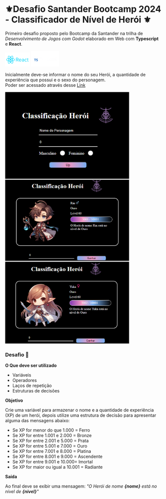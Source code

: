 # ⚜️Desafio Santander Bootcamp 2024 - Classificador de Nível de Herói ⚜️
Primeiro desafio proposto pelo Bootcamp da Santander na trilha de *Desenvolvimento de Jogos com Godot* elaborado em Web com **Typescript** e **React**.

<img src="./src/img/react.png" width="80" alt="React" > 
<img src="./src/img/typescript.png" width="90" alt="TypeScript" >

Inicialmente deve-se informar o nome do seu Herói, a quantidade de experiência que possui e o sexo do personagem.</br>
Poder ser acessado através desse [Link](https://classificador-nivel-heroi.vercel.app/)

<img src="./src/img/entra.png" width="400" alt="inicio" > 

<img src="./src/img/cartao_heroi_m.png" width="400" alt="Cartão Herói Masculino" >

<img src="./src/img/cartao_heroi_f.png" width="400" alt="Cartão Herói Feminino" >


### Desafio 🚀
**O Que deve ser utilizado**
- Variáveis
- Operadores
- Laços de repetição
- Estruturas de decisões

**Objetivo**

Crie uma variável para armazenar o nome e a quantidade de experiência (XP) de um herói, depois utilize uma estrutura de decisão para apresentar alguma das mensagens abaixo:

- Se XP for menor do que 1.000 = Ferro
- Se XP for entre 1.001 e 2.000 = Bronze
- Se XP for entre 2.001 e 5.000 = Prata
- Se XP for entre 5.001 e 7.000 = Ouro
- Se XP for entre 7.001 e 8.000 = Platina
- Se XP for entre 8.001 e 9.000 = Ascendente
- Se XP for entre 9.001 e 10.000= Imortal
- Se XP for maior ou igual a 10.001 = Radiante

**Saída**

Ao final deve se exibir uma mensagem:
*"O Herói de nome **{nome}** está no nível de **{nivel}**"*






